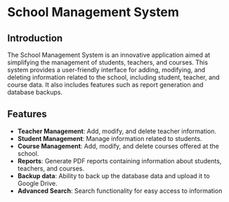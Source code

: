 # School Management System

## Introduction
The School Management System is an innovative application aimed at simplifying the management of students, teachers, and courses. This system provides a user-friendly interface for adding, modifying, and deleting information related to the school, including student, teacher, and course data. It also includes features such as report generation and database backups.

## Features
- **Teacher Management**: Add, modify, and delete teacher information.
- **Student Management**: Manage information related to students.
- **Course Management**: Add, modify, and delete courses offered at the school.
- **Reports**: Generate PDF reports containing information about students, teachers, and courses.
- **Backup data**: Ability to back up the database data and upload it to Google Drive.
- **Advanced Search**: Search functionality for easy access to information
